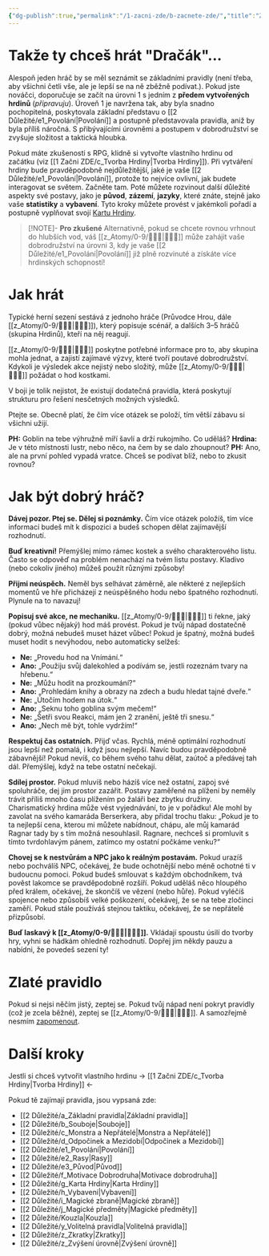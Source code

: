 ```yaml
---
{"dg-publish":true,"permalink":"/1-zacni-zde/b-zacnete-zde/","title":"Začněte ZDE"}
---
```


# Takže ty chceš hrát "Dračák"...
Alespoň jeden hráč by se měl seznámit se základními pravidly (není třeba, aby všichni četli vše, ale je lepší se na ně zběžně podívat.). Pokud jste nováčci, doporučuje se začít na úrovni 1 s jedním z **předem vytvořených hrdinů** (*připravuju*). Úroveň 1 je navržena tak, aby byla snadno pochopitelná, poskytovala základní představu o [[2 Důležité/e1_Povolání\|Povolání]] a postupně představovala pravidla, aniž by byla příliš náročná. S přibývajícími úrovněmi a postupem v dobrodružství se zvyšuje složitost a taktická hloubka.

Pokud máte zkušenosti s RPG, klidně si vytvořte vlastního hrdinu od začátku (viz [[1 Začni ZDE/c_Tvorba Hrdiny\|Tvorba Hrdiny]]). Při vytváření hrdiny bude pravděpodobně nejdůležitější, jaké je vaše [[2 Důležité/e1_Povolání\|Povolání]], protože to nejvíce ovlivní, jak budete interagovat se světem. Začněte tam. Poté můžete rozvinout další důležité aspekty své postavy, jako je **původ**, **zázemí**, **jazyky**, které znáte, stejně jako vaše **statistiky** a **vybavení**. Tyto kroky můžete provést v jakémkoli pořadí a postupně vyplňovat svojí [Kartu Hrdiny](https://drive.google.com/file/d/1-2xd5Cbr_1uOgn9s9lAA_zxMM3BPez6z/view?usp=sharing).

> [!NOTE]- **Pro zkušené**
> Alternativně, pokud se chcete rovnou vrhnout do hlubších vod, váš [[z_Atomy/0-9/🧙🏼‍♂️\|🧙🏼‍♂️]] může zahájit vaše dobrodružství na úrovni 3, kdy je vaše [[2 Důležité/e1_Povolání\|Povolání]] již plně rozvinuté a získáte více hrdinských schopností!
# Jak hrát
Typické herní sezení sestává z jednoho hráče (Průvodce Hrou, dále [[z_Atomy/0-9/🧙🏼‍♂️\|🧙🏼‍♂️]]), který popisuje scénář, a dalších 3–5 hráčů (skupina Hrdinů), kteří na něj reagují.

[[z_Atomy/0-9/🧙🏼‍♂️\|🧙🏼‍♂️]] poskytne potřebné informace pro to, aby skupina mohla jednat, a zajistí zajímavé výzvy, které tvoří poutavé dobrodružství. Kdykoli je výsledek akce nejistý nebo složitý, může [[z_Atomy/0-9/🧙🏼‍♂️\|🧙🏼‍♂️]] požádat o hod kostkami.

V boji je tolik nejistot, že existují dodatečná pravidla, která poskytují strukturu pro řešení nesčetných možných výsledků.

Ptejte se. Obecně platí, že čím více otázek se položí, tím větší zábavu si všichni užijí.

**PH:** Goblin na tebe výhružně míří šavlí a drží rukojmího. Co uděláš?
**Hrdina:** Je v této místnosti lustr, nebo něco, na čem by se dalo zhoupnout?
**PH:** Ano, ale na první pohled vypadá vratce. Chceš se podívat blíž, nebo to zkusit rovnou?
# Jak být dobrý hráč?
**Dávej pozor. Ptej se. Dělej si poznámky.** Čím více otázek položíš, tím více informací budeš mít k dispozici a budeš schopen dělat zajímavější rozhodnutí.

**Buď kreativní!** Přemýšlej mimo rámec kostek a svého charakterového listu. Často se odpověď na problém nenachází na tvém listu postavy. Kladivo (nebo cokoliv jiného) můžeš použít různými způsoby!

**Přijmi neúspěch.** Neměl bys selhávat záměrně, ale některé z nejlepších momentů ve hře přicházejí z neúspěšného hodu nebo špatného rozhodnutí. Plynule na to navazuj!

**Popisuj své akce, ne mechaniku.** [[z_Atomy/0-9/🧙🏼‍♂️\|🧙🏼‍♂️]] ti řekne, jaký (pokud vůbec nějaký) hod máš provést. Pokud je tvůj nápad dostatečně dobrý, možná nebudeš muset házet vůbec! Pokud je špatný, možná budeš muset hodit s nevýhodou, nebo automaticky selžeš:
- **Ne:** „Provedu hod na Vnímání.“  
- **Ano:** „Použiju svůj dalekohled a podívám se, jestli rozeznám tvary na hřebenu.“  
- **Ne:** „Můžu hodit na prozkoumání?“  
- **Ano:** „Prohledám knihy a obrazy na zdech a budu hledat tajné dveře.“  
- **Ne:** „Útočím hodem na útok.“  
- **Ano:** „Seknu toho goblina svým mečem!“  
- **Ne:** „Šetři svou Reakci, mám jen 2 zranění, ještě tři snesu.“  
- **Ano:** „Nech mě být, tohle vydržím!“

**Respektuj čas ostatních.** Přijď včas. Rychlá, méně optimální rozhodnutí jsou lepší než pomalá, i když jsou nejlepší. Navíc budou pravděpodobně zábavnější! Pokud nevíš, co během svého tahu dělat, zaútoč a předávej tah dál. Přemýšlej, když na tebe ostatní nečekají.

**Sdílej prostor.** Pokud mluvíš nebo házíš více než ostatní, zapoj své spoluhráče, dej jim prostor zazářit. Postavy zaměřené na plížení by neměly trávit příliš mnoho času plížením po žaláři bez zbytku družiny. Charismatický hrdina může vést vyjednávání, to je v pořádku! Ale mohl by zavolat na svého kamaráda Berserkera, aby přidal trochu tlaku: „Pokud je to ta nejlepší cena, kterou mi můžete nabídnout, chápu, ale můj kamarád Ragnar tady by s tím možná nesouhlasil. Ragnare, nechceš si promluvit s tímto tvrdohlavým pánem, zatímco my ostatní počkáme venku?“

**Chovej se k nestvůrám a NPC jako k reálným postavám.** Pokud urazíš nebo pochválíš NPC, očekávej, že bude ochotnější nebo méně ochotné ti v budoucnu pomoci. Pokud budeš smlouvat s každým obchodníkem, tvá pověst lakomce se pravděpodobně rozšíří. Pokud uděláš něco hloupého před králem, očekávej, že skončíš ve vězení (nebo hůře). Pokud vyléčíš spojence nebo způsobíš velké poškození, očekávej, že se na tebe zločinci zaměří. Pokud stále používáš stejnou taktiku, očekávej, že se nepřátelé přizpůsobí.

**Buď laskavý k [[z_Atomy/0-9/🧙🏼‍♂️\|🧙🏼‍♂️]].** Vkládají spoustu úsilí do tvorby hry, vyhni se hádkám ohledně rozhodnutí. Dopřej jim někdy pauzu a nabídni, že povedeš sezení ty!
# Zlaté pravidlo
Pokud si nejsi něčím jistý, zeptej se. Pokud tvůj nápad není pokryt pravidly (což je zcela běžné), zeptej se [[z_Atomy/0-9/🧙🏼‍♂️\|🧙🏼‍♂️]]. A samozřejmě nesmím [zapomenout](https://youtu.be/EKEm-VBngcg?t=81).
# Další kroky
Jestli si chceš vytvořit vlastního hrdinu -> [[1 Začni ZDE/c_Tvorba Hrdiny\|Tvorba Hrdiny]] <-

Pokud tě zajímají pravidla, jsou vypsaná zde:
- [[2 Důležité/a_Základní pravidla\|Základní pravidla]]
- [[2 Důležité/b_Souboje\|Souboje]]
- [[2 Důležité/c_Monstra a Nepřátelé\|Monstra a Nepřátelé]]
- [[2 Důležité/d_Odpočinek a Mezidobí\|Odpočinek a Mezidobí]]
- [[2 Důležité/e1_Povolání\|Povolání]]
- [[2 Důležité/e2_Rasy\|Rasy]]
- [[2 Důležité/e3_Původ\|Původ]]
- [[2 Důležité/f_Motivace Dobrodruha\|Motivace dobrodruha]]
- [[2 Důležité/g_Karta Hrdiny\|Karta Hrdiny]]
- [[2 Důležité/h_Vybavení\|Vybavení]]
- [[2 Důležité/i_Magické zbraně\|Magické zbraně]]
- [[2 Důležité/j_Magické předměty\|Magické předměty]]
- [[2 Důležité/Kouzla\|Kouzla]]
- [[2 Důležité/y_Volitelná pravidla\|Volitelná pravidla]]
- [[2 Důležité/z_Zkratky\|Zkratky]]
- [[2 Důležité/z_Zvýšení úrovně\|Zvýšení úrovně]]
